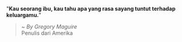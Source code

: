 "**Kau seorang ibu, kau tahu apa yang rasa sayang tuntut terhadap keluargamu.**"

> ~ _By Gregory Maguire_  
Penulis dari Amerika
